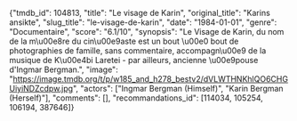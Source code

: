 {"tmdb_id": 104813, "title": "Le visage de Karin", "original_title": "Karins ansikte", "slug_title": "le-visage-de-karin", "date": "1984-01-01", "genre": "Documentaire", "score": "6.1/10", "synopsis": "Le Visage de Karin, du nom de la m\u00e8re du cin\u00e9aste est un bout \u00e0 bout de photographies de famille, sans commentaire, accompagn\u00e9 de la musique de K\u00e4bi Laretei - par ailleurs, ancienne \u00e9pouse d'Ingmar Bergman.", "image": "https://image.tmdb.org/t/p/w185_and_h278_bestv2/dVLWTHNKhlQO6CHGUiyiNDZcdpw.jpg", "actors": ["Ingmar Bergman (Himself)", "Karin Bergman (Herself)"], "comments": [], "recommandations_id": [114034, 105254, 106194, 387646]}
